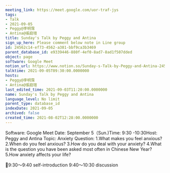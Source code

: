 ```yaml
---
meeting_link: https://meet.google.com/uor-traf-jys
tags:
- Talk
- 2021-09-05
- Peggy@李明霈
- Antina@張庭瑄
title: Sunday's Talk by Peggy and Antina
sign_up_here: Please comment below note in Line group
id: 24562c14-ef73-4562-a381-bbf9ca3b3469
parent_database_id: e9339446-880f-4ef0-8ad7-8ad1f507dded
object: page
software: Google Meet
notion_url: https://www.notion.so/Sunday-s-Talk-by-Peggy-and-Antina-24562c14ef734562a381bbf9ca3b3469
talktime: 2021-09-05T09:30:00.0000000
hosts:
- Peggy@李明霈
- Antina@張庭瑄
last_edited_time: 2021-09-03T11:20:00.0000000
name: Sunday's Talk by Peggy and Antina
language_level: No limit
parent_type: database_id
indexDate: 2021-09-05
archived: false
created_time: 2021-08-02T12:28:00.0000000
---
```


Software: Google Meet
Date: September 5（Sun.)Time: 9:30 -10:30Host: Peggy and Antina Topic: Anxiety
Question:
 1.What makes you feel anxious?2.When do you feel anxious?
3.How do you deal with your anxiety?
4.What is the question you have been asked most often in Chinese New Year?
5.How anxiety affects your life?

📅9:30～9:40 self-introduction 9:40～10:30 discussion





